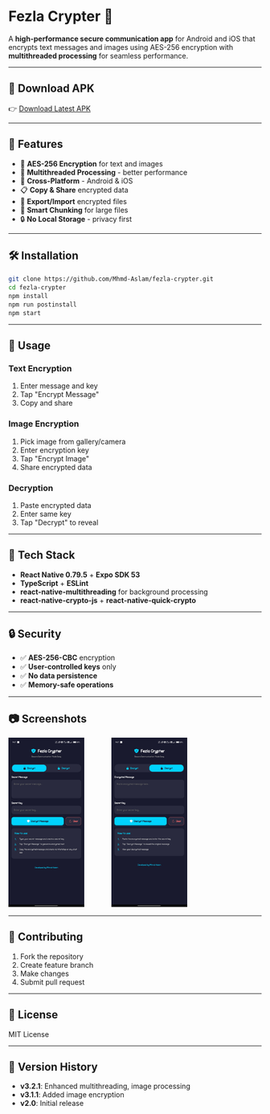 # Fezla Crypter 🔐

A **high-performance secure communication app** for Android and iOS that encrypts text messages and images using AES-256 encryption with **multithreaded processing** for seamless performance.

---

## 📲 Download APK

👉 [Download Latest APK](https://github.com/Mhmd-Aslam/Fezla-Crypter/releases/download/v3.1.2/fezlacrypter-3.1.2-sdk.apk)

---

## 🚀 Features

- 🔐 **AES-256 Encryption** for text and images
- 🧵 **Multithreaded Processing** - better performance
- 📱 **Cross-Platform** - Android & iOS
- 📋 **Copy & Share** encrypted data
- 💾 **Export/Import** encrypted files
- 🎯 **Smart Chunking** for large files
- 🔒 **No Local Storage** - privacy first

---

## 🛠️ Installation

```bash
git clone https://github.com/Mhmd-Aslam/fezla-crypter.git
cd fezla-crypter
npm install
npm run postinstall
npm start
```

---

## 📱 Usage

### **Text Encryption**

1. Enter message and key
2. Tap "Encrypt Message"
3. Copy and share

### **Image Encryption**

1. Pick image from gallery/camera
2. Enter encryption key
3. Tap "Encrypt Image"
4. Share encrypted data

### **Decryption**

1. Paste encrypted data
2. Enter same key
3. Tap "Decrypt" to reveal

---

## 🧰 Tech Stack

- **React Native 0.79.5** + **Expo SDK 53**
- **TypeScript** + **ESLint**
- **react-native-multithreading** for background processing
- **react-native-crypto-js** + **react-native-quick-crypto**

---

## 🔒 Security

- ✅ **AES-256-CBC** encryption
- ✅ **User-controlled keys** only
- ✅ **No data persistence**
- ✅ **Memory-safe operations**

---

## 📷 Screenshots

<p align="left">
  <img src="./assets/Ss01.jpg" alt="Encryption Screen" width="30%" style="margin-right: 50px;"/>
  <img src="./assets/Ss02.jpg" alt="Decryption Screen" width="30%"/>
</p>

---

## 🤝 Contributing

1. Fork the repository
2. Create feature branch
3. Make changes
4. Submit pull request

---

## 📄 License

MIT License

---

## 🔄 Version History

- **v3.2.1**: Enhanced multithreading, image processing
- **v3.1.1**: Added image encryption
- **v2.0**: Initial release
